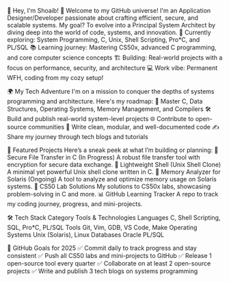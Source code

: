 👋 Hey, I'm Shoaib! 🚀
Welcome to my GitHub universe! I'm an Application Designer/Developer passionate about crafting efficient, secure, and scalable systems. My goal? To evolve into a Principal System Architect by diving deep into the world of code, systems, and innovation.
🌟 Currently exploring: System Programming, C, Unix, Shell Scripting, Pro*C, and PL/SQL
📚 Learning journey: Mastering CS50x, advanced C programming, and core computer science concepts
🏗️ Building: Real-world projects with a focus on performance, security, and architecture
💻 Work vibe: Permanent WFH, coding from my cozy setup!

🌍 My Tech Adventure
I'm on a mission to conquer the depths of systems programming and architecture. Here's my roadmap:
🧠 Master C, Data Structures, Operating Systems, Memory Management, and Compilers
🛠️ Build and publish real-world system-level projects
🌐 Contribute to open-source communities
📝 Write clean, modular, and well-documented code
✍️ Share my journey through tech blogs and tutorials

🚀 Featured Projects
Here’s a sneak peek at what I’m building or planning:
🔐 Secure File Transfer in C (In Progress)
A robust file transfer tool with encryption for secure data exchange.
🧵 Lightweight Shell (Unix Shell Clone)
A minimal yet powerful Unix shell clone written in C.
🔎 Memory Analyzer for Solaris (Ongoing)
A tool to analyze and optimize memory usage on Solaris systems.
📘 CS50 Lab Solutions
My solutions to CS50x labs, showcasing problem-solving in C and more.
📊 GitHub Learning Tracker
A repo to track my coding journey, progress, and mini-projects.

🛠️ Tech Stack
Category	Tools & Technologies
Languages	C, Shell Scripting, SQL, Pro*C, PL/SQL
Tools	Git, Vim, GDB, VS Code, Make
Operating Systems	Unix (Solaris), Linux
Databases	Oracle PL/SQL

🎯 GitHub Goals for 2025
✅ Commit daily to track progress and stay consistent
✅ Push all CS50 labs and mini-projects to GitHub
✅ Release 1 open-source tool every quarter
✅ Collaborate on at least 2 open-source projects
✅ Write and publish 3 tech blogs on systems programming
